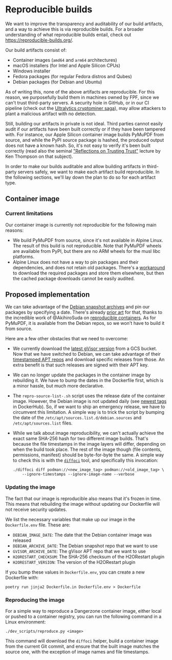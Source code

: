 # Reproducible builds

We want to improve the transparency and auditability of our build artifacts, and
a way to achieve this is via reproducible builds. For a broader understanding of
what reproducible builds entail, check out https://reproducible-builds.org/.

Our build artifacts consist of:
* Container images (`amd64` and `arm64` architectures)
* macOS installers (for Intel and Apple Silicon CPUs)
* Windows installer
* Fedora packages (for regular Fedora distros and Qubes)
* Debian packages (for Debian and Ubuntu)

As of writing this, none of the above artifacts are reproducible. For this
reason, we purposefully build them in machines owned by FPF, since we can't
trust third-party servers. A security hole in GitHub, or
in our CI pipeline (check out the
[Ultralytics cryptominer saga](https://github.com/ultralytics/ultralytics/issues/18027)),
may allow attackers to plant a malicious artifact with no detection.

Still, building our artifacts in private is not ideal. Third parties cannot
easily audit if our artifacts have been built correctly or if they have been
tampered with. For instance, our Apple Silicon container image builds PyMuPDF
from source, and while the PyPI source package is hashed, the produced output
does not have a known hash. So, it's not easy to verify it's been built
correctly (read also the seminal
["Reflections on Trusting Trust"](https://www.cs.cmu.edu/~rdriley/487/papers/Thompson_1984_ReflectionsonTrustingTrust.pdf)
lecture by Ken Thompson on that subject).

In order to make our builds auditable and allow building artifacts in
third-party servers safely, we want to make each artifact build reproducible. In
the following sections, we'll lay down the plan to do so for each artifact type.

## Container image

### Current limitations

Our container image is currently not reproducible for the following main
reasons:

* We build PyMuPDF from source, since it's not available in Alpine Linux. The
  result of this build is not reproducible. Note that PyMuPDF wheels are
  available from PyPI, but there are no ARM wheels for the musl libc platforms.
* Alpine Linux does not have a way to pin packages and their dependencies, and
  does not retain old packages. There's a
  [workaround](https://github.com/reproducible-containers/repro-pkg-cache)
  to download the required packages and store them elsewhere, but then the
  cached package downloads cannot be easily audited.

## Proposed implementation

We can take advantage of the
[Debian snapshot archives](https://snapshot.debian.org/)
and pin our packages by specifying a date. There's already
[prior art](https://github.com/reproducible-containers/repro-sources-list.sh/)
for that, thanks to the incredible work of @AkihiroSuda on
[reproducible containers](https://github.com/reproducible-containers).
As for PyMuPDF, it is available from the Debian repos, so we won't have to build
it from source.

Here are a few other obstacles that we need to overcome:
* We currently download the
  [latest gVisor version](https://gvisor.dev/docs/user_guide/install/#latest-release)
  from a GCS bucket. Now that we have switched to Debian, we can take advantage
  of their
  [timestamped APT repos](https://gvisor.dev/docs/user_guide/install/#specific-release)
  and download specific releases from those. An extra benefit is that such
  releases are signed with their APT key.
* We can no longer update the packages in the container image by rebuilding it.
  We have to bump the dates in the Dockerfile first, which is a minor hassle,
  but much more declarative.
* The `repro-source-list-.sh` script uses the release date of the container
  image. However, the Debian image is not updated daily (see
  [newest tags](https://hub.docker.com/_/debian/tags)
  in DockerHub). So, if we want to ship an emergency release, we have to
  circumvent this limitation. A simple way is to trick the script by bumping the
  date of the `/etc/apt/sources.list.d/debian.sources` and
  `/etc/apt/sources.list` files.
* While we talk about image reproducibility, we can't actually achieve the exact
  same SHA-256 hash for two different image builds. That's because the file
  timestamps in the image layers will differ, depending on when the build took
  place. The rest of the image though (file contents, permissions, manifest)
  should be byte-for-byte the same. A simple way to check this is with the
  [`diffoci`](https://github.com/reproducible-containers/diffoci) tool, and
  specifically this invocation:

  ```
  ./diffoci diff podman://<new_image_tag> podman://<old_image_tag> \
      --ignore-timestamps --ignore-image-name --verbose
  ```

### Updating the image

The fact that our image is reproducible also means that it's frozen in time.
This means that rebuilding the image without updating our Dockerfile will not
receive security updates.

We list the necessary variables that make up our image in the `Dockerfile.env`
file. These are:
* `DEBIAN_IMAGE_DATE`: The date that the Debian container image was released
* `DEBIAN_ARCHIVE_DATE`: The Debian snapshot repo that we want to use
* `GVISOR_ARCHIVE_DATE`: The gVisor APT repo that we want to use
* `H2ORESTART_CHECKSUM`: The SHA-256 checksum of the H2ORestart plugin
* `H2ORESTART_VERSION`: The version of the H2ORestart plugin

If you bump these values in `Dockerfile.env`, you can create a new Dockerfile
with:

```
poetry run jinja2 Dockerfile.in Dockerfile.env > Dockerfile
```

### Reproducing the image

For a simple way to reproduce a Dangerzone container image, either local or
pushed to a container registry, you can run the following command in a Linux
environment:

```
./dev_scripts/reproduce.py <image>
```

This command will download the `diffoci` helper, build a container image from
the current Git commit, and ensure that the built image matches the source one,
with the exception of image names and file timestamps.
